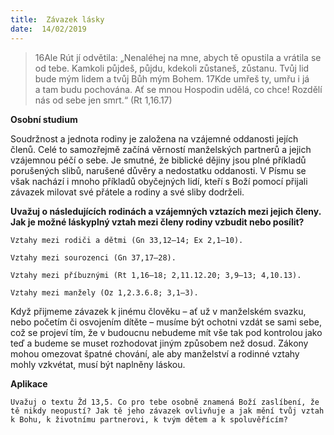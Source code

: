 ```yaml
---
title:  Závazek lásky
date:  14/02/2019
---
```


> <p></p>
> 16Ale Rút jí odvětila: „Nenaléhej na mne, abych tě opustila a vrátila se od tebe. Kamkoli půjdeš, půjdu, kdekoli zůstaneš, zůstanu. Tvůj lid bude mým lidem a tvůj Bůh mým Bohem. 17Kde umřeš ty, umřu i já a tam budu pochována. Ať se mnou Hospodin udělá, co chce! Rozdělí nás od sebe jen smrt.“ (Rt 1,16.17)

**Osobní studium**

Soudržnost a jednota rodiny je založena na vzájemné oddanosti jejích členů. Celé to samozřejmě začíná věrností manželských partnerů a jejich vzájemnou péčí o sebe. Je smutné, že biblické dějiny jsou plné příkladů porušených slibů, narušené důvěry a nedostatku oddanosti. V Písmu se však nachází i mnoho příkladů obyčejných lidí, kteří s Boží pomocí přijali závazek milovat své přátele a rodiny a své sliby dodrželi.

**Uvažuj o následujících rodinách a vzájemných vztazích mezi jejich členy. Jak je možné láskyplný vztah mezi členy rodiny vzbudit nebo posílit?**

`Vztahy mezi rodiči a dětmi (Gn 33,12–14; Ex 2,1–10).`

`Vztahy mezi sourozenci (Gn 37,17–28).`

`Vztahy mezi příbuznými (Rt 1,16–18; 2,11.12.20; 3,9–13; 4,10.13).`

`Vztahy mezi manžely (Oz 1,2.3.6.8; 3,1–3).`

Když přijmeme závazek k jinému člověku – ať už v manželském svazku, nebo početím či osvojením dítěte – musíme být ochotni vzdát se sami sebe, což se projeví tím, že v budoucnu nebudeme mít vše tak pod kontrolou jako teď a budeme se muset rozhodovat jiným způsobem než dosud. Zákony mohou omezovat špatné chování, ale aby manželství a rodinné vztahy mohly vzkvétat, musí být naplněny láskou.

**Aplikace**

`Uvažuj o textu Žd 13,5. Co pro tebe osobně znamená Boží zaslíbení, že tě nikdy neopustí? Jak tě jeho závazek ovlivňuje a jak mění tvůj vztah k Bohu, k životnímu partnerovi, k tvým dětem a k spoluvěřícím?`